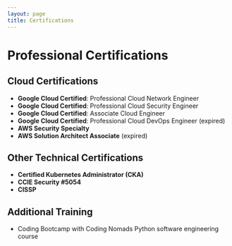 ```yaml
---
layout: page
title: Certifications
---
```


# Professional Certifications

## Cloud Certifications

- **Google Cloud Certified**: Professional Cloud Network Engineer
- **Google Cloud Certified**: Professional Cloud Security Engineer
- **Google Cloud Certified**: Associate Cloud Engineer
- **Google Cloud Certified**: Professional Cloud DevOps Engineer (expired)
- **AWS Security Specialty**
- **AWS Solution Architect Associate** (expired)

## Other Technical Certifications

- **Certified Kubernetes Administrator (CKA)**
- **CCIE Security #5054**
- **CISSP**

## Additional Training

- Coding Bootcamp with Coding Nomads Python software engineering course
